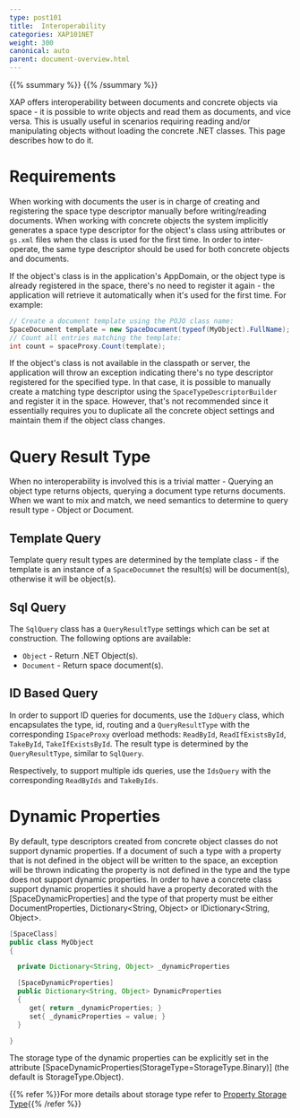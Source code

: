 ```yaml
---
type: post101
title:  Interoperability
categories: XAP101NET
weight: 300
canonical: auto
parent: document-overview.html
---
```


{{% ssummary %}} {{% /ssummary %}}


XAP offers interoperability between documents and concrete objects via space - it is possible to write objects and read them as documents, and vice versa. This is usually useful in scenarios requiring reading and/or manipulating objects without loading the concrete .NET classes. This page describes how to do it.

# Requirements

When working with documents the user is in charge of creating and registering the space type descriptor manually before writing/reading documents. When working with concrete objects the system implicitly generates a space type descriptor for the object's class using attributes or `gs.xml` files when the class is used for the first time. In order to inter-operate, the same type descriptor should be used for both concrete objects and documents.

If the object's class is in the application's AppDomain, or the object type is already registered in the space, there's no need to register it again - the application will retrieve it automatically when it's used for the first time. For example:


```java
// Create a document template using the POJO class name:
SpaceDocument template = new SpaceDocument(typeof(MyObject).FullName);
// Count all entries matching the template:
int count = spaceProxy.Count(template);
```

If the object's class is not available in the classpath or server, the application will throw an exception indicating there's no type descriptor registered for the specified type. In that case, it is possible to manually create a matching type descriptor using the `SpaceTypeDescriptorBuilder` and register it in the space. However, that's not recommended since it essentially requires you to duplicate all the concrete object settings and maintain them if the object class changes.

# Query Result Type

When no interoperability is involved this is a trivial matter - Querying an object type returns objects, querying a document type returns documents.
When we want to mix and match, we need semantics to determine to query result type - Object or Document.

## Template Query

Template query result types are determined by the template class - if the template is an instance of a `SpaceDocumnet` the result(s) will be document(s), otherwise it will be object(s).

## Sql Query

The `SqlQuery` class has a `QueryResultType` settings which can be set at construction. The following options are available:

- `Object` - Return .NET Object(s).
- `Document` - Return space document(s).


## ID Based Query

In order to support ID queries for documents, use the `IdQuery` class, which encapsulates the type, id, routing and a `QueryResultType` with the corresponding `ISpaceProxy` overload methods: `ReadById`, `ReadIfExistsById`, `TakeById`, `TakeIfExistsById`. The result type is determined by the `QueryResultType`, similar to `SqlQuery`.

Respectively, to support multiple ids queries, use the `IdsQuery` with the corresponding `ReadByIds` and `TakeByIds`.

# Dynamic Properties

By default, type descriptors created from concrete object classes do not support dynamic properties. If a document of such a type with a property that is not defined in the object will be written to the space, an exception will be thrown indicating the property is not defined in the type and the type does not support dynamic properties.
In order to have a concrete class support dynamic properties it should have a property decorated with the \[SpaceDynamicProperties\] and the type of that property must be either DocumentProperties, Dictionary<String, Object> or IDictionary<String, Object>.


```java
[SpaceClass]
public class MyObject
{

  private Dictionary<String, Object> _dynamicProperties

  [SpaceDynamicProperties]
  public Dictionary<String, Object> DynamicProperties
  {
     get{ return _dynamicProperties; }
     set{ _dynamicProperties = value; }
  }

}
```

The storage type of the dynamic properties can be explicitly set in the attribute \[SpaceDynamicProperties(StorageType=StorageType.Binary)\] (the default is StorageType.Object).

{{% refer %}}For more details about storage type refer to [Property Storage Type](./poco-storage-type.html){{% /refer %}}
